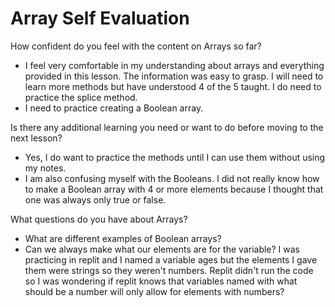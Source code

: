 # Array Self Evaluation

How confident do you feel with the content on Arrays so far?
- I feel very comfortable in my understanding about arrays and everything provided in this lesson. The information was easy to grasp. I will need to learn more methods but have understood 4 of the 5 taught. I do need to practice the splice method.
- I need to practice creating a Boolean array.

Is there any additional learning you need or want to do before moving to the next lesson?
- Yes, I do want to practice the methods until I can use them without using my notes.
- I am also confusing myself with the Booleans. I did not really know how to make a Boolean array with 4 or more elements because I thought that one was always only true or false.

What questions do you have about Arrays?
- What are different examples of Boolean arrays?
- Can we always make what our elements are for the variable? I was practicing in replit and I named a variable ages but the elements I gave them were strings so they weren't numbers. Replit didn't run the code so I was wondering if replit knows that variables named with what should be a number will only allow for elements with numbers?